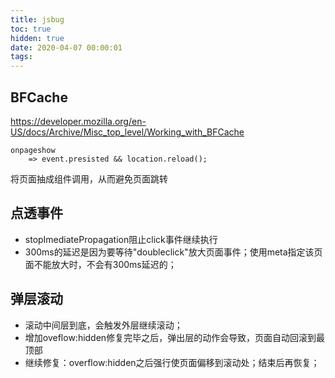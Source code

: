 ```yaml
---
title: jsbug
toc: true
hidden: true
date: 2020-04-07 00:00:01
tags:
---
```


## BFCache
https://developer.mozilla.org/en-US/docs/Archive/Misc_top_level/Working_with_BFCache

```
onpageshow
	=> event.presisted && location.reload();
```

将页面抽成组件调用，从而避免页面跳转



## 点透事件
* stopImediatePropagation阻止click事件继续执行
* 300ms的延迟是因为要等待"doubleclick"放大页面事件；使用meta指定该页面不能放大时，不会有300ms延迟的；

## 弹层滚动
* 滚动中间层到底，会触发外层继续滚动；
* 增加oveflow:hidden修复完毕之后，弹出层的动作会导致，页面自动回滚到最顶部
* 继续修复：overflow:hidden之后强行使页面偏移到滚动处；结束后再恢复；

